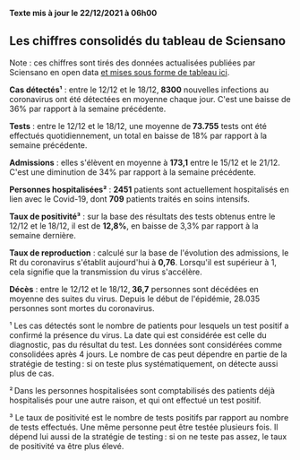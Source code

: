 <strong>Texte mis à jour le 22/12/2021 à 06h00</strong><h2>Les chiffres consolidés du tableau de Sciensano</h2><p>Note : ces chiffres sont tirés des données actualisées publiées par Sciensano en open data <a href='https://datastudio.google.com/embed/u/0/reporting/c14a5cfc-cab7-4812-848c-0369173148ab/page/ZwmOB_blank'>et mises sous forme de tableau ici</a>.<p><strong>Cas détectés¹</strong> : entre le 12/12 et le 18/12,<strong> 8300</strong> nouvelles infections au coronavirus ont été détectées en moyenne chaque jour. C'est une baisse de 36% par rapport à la semaine précédente.<p><strong>Tests</strong> : entre le 12/12 et le 18/12, une moyenne de<strong> 73.755</strong> tests ont été effectués quotidiennement, un total en baisse de 18% par rapport à la semaine précédente.<p><strong>Admissions</strong> : elles s'élèvent en moyenne à <strong> 173,1</strong> entre le 15/12 et le 21/12. C'est une diminution de 34% par rapport à la semaine précédente.<p><strong>Personnes hospitalisées²</strong> : <strong>2451</strong> patients sont actuellement hospitalisés en lien avec le Covid-19, dont <strong>709</strong> patients traités en soins intensifs.<p><strong>Taux de positivité³</strong> : sur la base des résultats des tests obtenus entre le 12/12 et le 18/12, il est de <strong>12,8%</strong>, en baisse de 3,3% par rapport à la semaine dernière.<p><strong>Taux de reproduction</strong> : calculé sur la base de l'évolution des admissions, le Rt du coronavirus s'établit aujourd'hui à <strong>0,76</strong>. Lorsqu'il est supérieur à 1, cela signifie que la transmission du virus s'accélère.<p><strong>Décès</strong> : entre le 12/12 et le 18/12,<strong> 36,7</strong> personnes sont décédées en moyenne des suites du virus. Depuis le début de l'épidémie, 28.035 personnes sont mortes du coronavirus.<p>¹ Les cas détectés sont le nombre de patients pour lesquels un test positif a confirmé la présence du virus. La date qui est considérée est celle du diagnostic, pas du résultat du test. Les données sont considérées comme consolidées après 4 jours. Le nombre de cas peut dépendre en partie de la stratégie de testing : si on teste plus systématiquement, on détecte aussi plus de cas.<p>² Dans les personnes hospitalisées sont comptabilisés des patients déjà hospitalisés pour une autre raison, et qui ont effectué un test positif.<p>³ Le taux de positivité est le nombre de tests positifs par rapport au nombre de tests effectués. Une même personne peut être testée plusieurs fois. Il dépend lui aussi de la stratégie de testing : si on ne teste pas assez, le taux de positivité va être plus élevé.